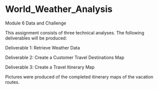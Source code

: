 # World_Weather_Analysis
Module 6 Data and Challenge


This assignment consists of three technical analyses. The following deliverables will be produced:

Deliverable 1: Retrieve Weather Data

Deliverable 2: Create a Customer Travel Destinations Map

Deliverable 3: Create a Travel Itinerary Map

Pictures were produced of the completed itinerary maps of the vacation routes.
